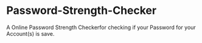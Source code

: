 # Password-Strength-Checker
A Online Password Strength Checkerfor checking if your Password for your Account(s) is save.
